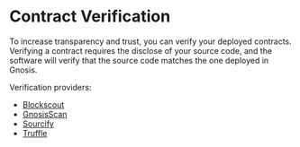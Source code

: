 ---
---

# Contract Verification

To increase transparency and trust, you can verify your deployed contracts. Verifying a contract requires the disclose of your source code, and the software will verify that the source code matches the one deployed in Gnosis.

Verification providers:

- [Blockscout](/developers/verify/blockscout)
- [GnosisScan](/developers/verify/gnosisscan)
- [Sourcify](/developers/verify/sourcify)
- [Truffle](/developers/verify/truffle)